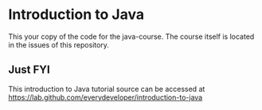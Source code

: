 # Introduction to Java

This your copy of the code for the java-course. The course itself is located in the issues of this repository.

## Just FYI
This introduction to Java tutorial source can be accessed at https://lab.github.com/everydeveloper/introduction-to-java
